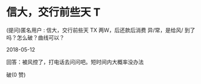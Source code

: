 # 信大，交行前些天 T

(提问)匿名用户 : 信大，交行前些天 TX 两Ｗ，后还款后消费 异/常，是给风/ 到了吗？怎么破？曲线可以？

2018-05-12

回答：被风控了，打电话去问问吧。短时间内大概率没办法

破(0 赞)